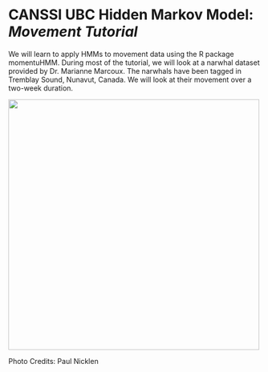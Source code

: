 # CANSSI UBC Hidden Markov Model: *Movement Tutorial*

We will learn to apply HMMs to movement data using the R package momentuHMM. During most of the tutorial, we will look at a narwhal dataset provided by Dr. Marianne Marcoux. The narwhals have been tagged in Tremblay Sound, Nunavut, Canada. We will look at their movement over a two-week duration.

<img src="Tutorial_files/Photos/PaulNicklen.jpeg" width="500"> 

Photo Credits: Paul Nicklen 
